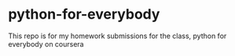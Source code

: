 # python-for-everybody
This repo is for my homework submissions for the class, python for everybody on coursera

